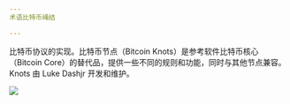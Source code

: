 ```yaml
---
术语比特币绳结

---
```

比特币协议的实现。比特币节点（Bitcoin Knots）是参考软件比特币核心（Bitcoin Core）的替代品，提供一些不同的规则和功能，同时与其他节点兼容。Knots 由 Luke Dashjr 开发和维护。

![](../../dictionnaire/assets/51.webp)